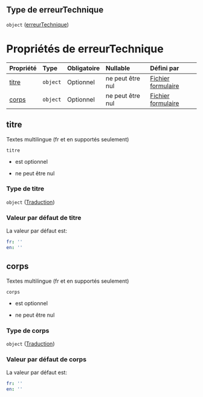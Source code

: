 ## Type de erreurTechnique

`object` ([erreurTechnique](frw-definitions-messages-properties-erreurtechnique.md))

# Propriétés de erreurTechnique

| Propriété       | Type     | Obligatoire | Nullable         | Défini par                                                                                                                           |
| :-------------- | :------- | :---------- | :--------------- | :----------------------------------------------------------------------------------------------------------------------------------- |
| [titre](#titre) | `object` | Optionnel   | ne peut être nul | [Fichier formulaire](frw-definitions-traduction.md "schemas/form#/definitions/Messages/properties/erreurTechnique/properties/titre") |
| [corps](#corps) | `object` | Optionnel   | ne peut être nul | [Fichier formulaire](frw-definitions-traduction.md "schemas/form#/definitions/Messages/properties/erreurTechnique/properties/corps") |

## titre

Textes multilingue (fr et en supportés seulement)

`titre`

*   est optionnel

*   ne peut être nul

### Type de titre

`object` ([Traduction](frw-definitions-traduction.md))

### Valeur par défaut de titre

La valeur par défaut est:

```yaml
fr: ''
en: ''

```

## corps

Textes multilingue (fr et en supportés seulement)

`corps`

*   est optionnel

*   ne peut être nul

### Type de corps

`object` ([Traduction](frw-definitions-traduction.md))

### Valeur par défaut de corps

La valeur par défaut est:

```yaml
fr: ''
en: ''

```
